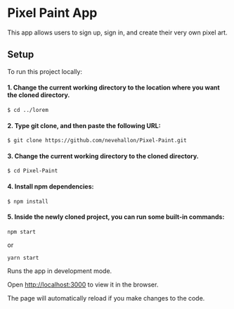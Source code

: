 # Pixel Paint App

This app allows users to sign up, sign in, and create their very own pixel art.

## Setup

To run this project locally:

<!-- TODO: add instructions for running back end with mongodb -->

#### 1. Change the current working directory to the location where you want the cloned directory.

```
$ cd ../lorem
```

#### 2. Type git clone, and then paste the following URL:

```
$ git clone https://github.com/nevehallon/Pixel-Paint.git
```

#### 3. Change the current working directory to the cloned directory.

```
$ cd Pixel-Paint
```

#### 4. Install npm dependencies:

```
$ npm install
```

#### 5. Inside the newly cloned project, you can run some built-in commands:

```
npm start
```

or

```
yarn start
```

Runs the app in development mode.

Open [http://localhost:3000](http://localhost:3000) to view it in the browser.

The page will automatically reload if you make changes to the code.
